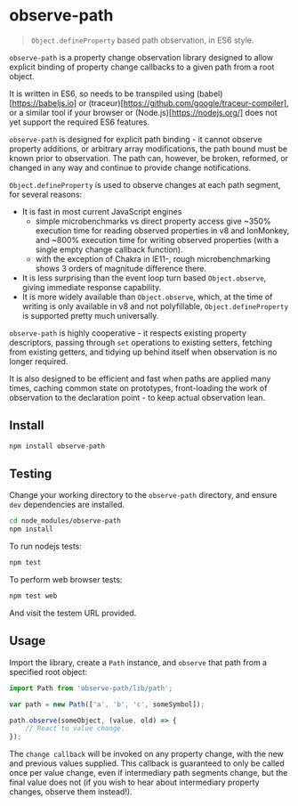 # observe-path

> `Object.defineProperty` based path observation, in ES6 style.

`observe-path` is a property change observation library designed to allow
explicit binding of property change callbacks to a given path from a root
object.

It is written in ES6, so needs to be transpiled using (babel)[https://babeljs.io]
or (traceur)[https://github.com/google/traceur-compiler], or a similar tool if
your browser or (Node.js)[https://nodejs.org/] does not yet support the required
ES6 features.

`observe-path` is designed for explicit path binding - it cannot observe
property additions, or arbitrary array modifications, the path bound must be
known prior to observation.  The path can, however, be broken, reformed, or
changed in any way and continue to provide change notifications.

`Object.defineProperty` is used to observe changes at each path segment, for
several reasons:

- It is fast in most current JavaScript engines
	- simple microbenchmarks vs direct property access give ~350% execution time for reading observed properties in v8 and IonMonkey, and ~800% execution time for writing observed properties (with a single empty change callback function).
	- with the exception of Chakra in IE11-, rough microbenchmarking shows 3
	orders of magnitude difference there.
- It is less surprising than the event loop turn based `Object.observe`, giving immediate response capability.
- It is more widely available than `Object.observe`, which, at the time of writing is only available in v8 and not polyfillable, `Object.defineProperty` is supported pretty much universally.

`observe-path` is highly cooperative - it respects existing property descriptors,
passing through `set` operations to existing setters, fetching from existing
getters, and tidying up behind itself when observation is no longer required.

It is also designed to be efficient and fast when paths are applied many times,
caching common state on prototypes, front-loading the work of observation to the
declaration point - to keep actual observation lean.


## Install

```sh
npm install observe-path
```

## Testing

Change your working directory to the `observe-path` directory, and ensure `dev`
dependencies are installed.

```sh
cd node_modules/observe-path
npm install
```

To run nodejs tests:

```sh
npm test
```

To perform web browser tests:

```sh
npm test web
```

And visit the testem URL provided.


## Usage

Import the library, create a `Path` instance, and `observe` that path from a
specified root object:

```js
import Path from 'observe-path/lib/path';

var path = new Path(['a', 'b', 'c', someSymbol]);

path.observe(someObject, (value, old) => {
	// React to value change.
});
```

The `change callback` will be invoked on any property change, with the new and
previous values supplied.  This callback is guaranteed to only be called once
per value change, even if intermediary path segments change, but the final
value does not (if you wish to hear about intermediary property changes, observe
them instead!).
